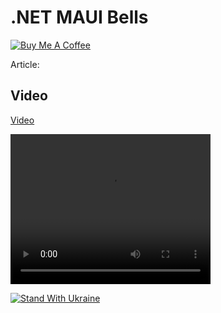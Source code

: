 # .NET MAUI Bells

[![Buy Me A Coffee](https://ik.imagekit.io/VladislavAntonyuk/vladislavantonyuk/misc/bmc-button.png)](https://www.buymeacoffee.com/vlad.antonyuk)

Article:

## Video

[Video](https://ik.imagekit.io/VladislavAntonyuk/vladislavantonyuk/articles/34/jingle-bells.mp4)

<video width="320" height="240" controls>
  <source src="https://ik.imagekit.io/VladislavAntonyuk/vladislavantonyuk/articles/34/jingle-bells.mp4" type="video/mp4">
</video>

[![Stand With Ukraine](https://img.shields.io/badge/made_in-ukraine-ffd700.svg?labelColor=0057b7)](https://stand-with-ukraine.pp.ua)